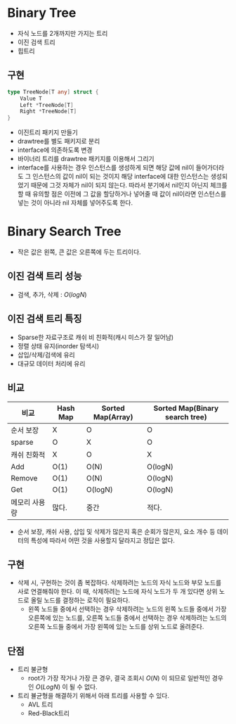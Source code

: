 # Binary Tree
- 자식 노드를 2개까지만 가지는 트리
- 이진 검색 트리
- 힙트리

## 구현
```go
type TreeNode[T any] struct {
	Value T
	Left *TreeNode[T]
	Right *TreeNode[T]
}
```

- 이진트리 패키지 만들기
- drawtree를 별도 패키지로 분리
- interface에 의존하도록 변경
- 바이너리 트리를 drawtree 패키지를 이용해서 그리기
- interface를 사용하는 경우 인스턴스를 생성하게 되면 해당 값에 nil이 들어가더라도 그 인스턴스의 값이 nil이 되는 것이지 해당 interface에 대한 인스턴스는 생성되었기 때문에 그것 자체가 nil이 되지 않는다. 따라서 분기에서 nil인지 아닌지 체크를 할 때 유의할 점은 이전에 그 값을 할당하거나 넣어줄 때 값이 nil이라면 인스턴스를 넣는 것이 아니라 nil 자체를 넣어주도록 한다.

# Binary Search Tree
- 작은 값은 왼쪽, 큰 값은 오른쪽에 두는 트리이다. 

## 이진 검색 트리 성능
- 검색, 추가, 삭제 : $O(logN)$ 

## 이진 검색 트리 특징
- Sparse한 자료구조로 캐쉬 비 친화적(캐시 미스가 잘 일어남)
- 정렬 상태 유지(inorder 탐색시)
- 삽입/삭제/검색에 유리
- 대규모 데이터 처리에 유리

## 비교

| 비교          | Hash Map | Sorted Map(Array) | Sorted Map(Binary search tree) |
| ------------- | -------- | ----------------- | ------------------------------ |
| 순서 보장     | X        | O                 | O                              |
| sparse        | O        | X                 | O                              |
| 캐쉬 친화적   | X        | O                 | X                              |
| Add           | O(1)     | O(N)              | O(logN)                        |
| Remove        | O(1)     | O(N)              | O(logN)                        |
| Get           | O(1)     | O(logN)           | O(logN)                        |
| 메모리 사용량 | 많다.    | 중간              | 적다.                          |

- 순서 보장, 캐쉬 사용, 삽입 및 삭제가 많은지 혹은 순회가 많은지, 요소 개수 등 데이터의 특성에 따라서 어떤 것을 사용할지 달라지고 정답은 없다.

## 구현
- 삭제 시, 구현하는 것이 좀 복잡하다. 삭제하려는 노드의 자식 노드와 부모 노드를 사로 연결해줘야 한다. 이 때, 삭제하려는 노드에 자식 노드가 두 개 있다면 상위 노드로 올릴 노드를 결정하는 로직이 필요하다. 
	- 왼쪽 노드들 중에서 선택하는 경우 삭제하려는 노드의 왼쪽 노드들 중에서 가장 오른쪽에 있는 노드를, 오른쪽 노드들 중에서 선택하는 경우 삭제하려는 노드의 오른쪽 노드들 중에서 가장 왼쪽에 있는 노드를 상위 노드로 올려준다. 

## 단점
- 트리 불균형
	- root가 가장 작거나 가장 큰 경우, 결국 조회시 $O(N)$ 이 되므로 일반적인 경우인 $O(LogN)$ 이 될 수 없다.
- 트리 뷸균형을 해결하기 위해서 아래 트리를 사용할 수 있다.
	- AVL 트리
	- Red-Black트리
